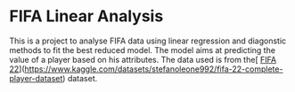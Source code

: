 # FIFA Linear Analysis

This is a project to analyse FIFA data using linear regression and diagonstic methods to fit the best reduced model. The model aims at predicting the value of a player based on his attributes. The data used is from the[ [FIFA 22](https://www.kaggle.com/karangadiya/fifa19)](https://www.kaggle.com/datasets/stefanoleone992/fifa-22-complete-player-dataset) dataset.
